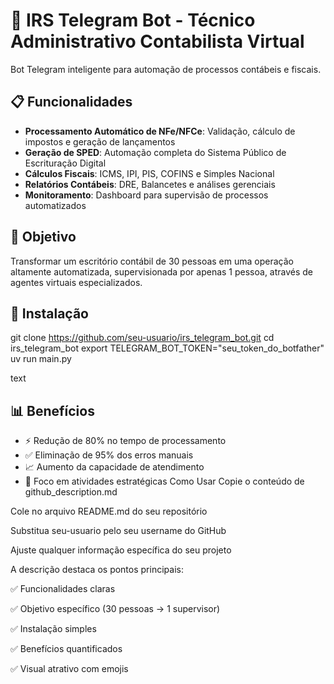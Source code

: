 # 🤖 IRS Telegram Bot - Técnico Administrativo Contabilista Virtual

Bot Telegram inteligente para automação de processos contábeis e fiscais.

## 📋 Funcionalidades
- **Processamento Automático de NFe/NFCe**: Validação, cálculo de impostos e geração de lançamentos
- **Geração de SPED**: Automação completa do Sistema Público de Escrituração Digital
- **Cálculos Fiscais**: ICMS, IPI, PIS, COFINS e Simples Nacional
- **Relatórios Contábeis**: DRE, Balancetes e análises gerenciais
- **Monitoramento**: Dashboard para supervisão de processos automatizados

## 🎯 Objetivo
Transformar um escritório contábil de 30 pessoas em uma operação altamente automatizada, supervisionada por apenas 1 pessoa, através de agentes virtuais especializados.

## 🚀 Instalação
git clone https://github.com/seu-usuario/irs_telegram_bot.git
cd irs_telegram_bot
export TELEGRAM_BOT_TOKEN="seu_token_do_botfather"
uv run main.py

text

## 📊 Benefícios
- ⚡ Redução de 80% no tempo de processamento
- ✅ Eliminação de 95% dos erros manuais
- 📈 Aumento da capacidade de atendimento
- 🎯 Foco em atividades estratégicas
Como Usar
Copie o conteúdo de github_description.md

Cole no arquivo README.md do seu repositório

Substitua seu-usuario pelo seu username do GitHub

Ajuste qualquer informação específica do seu projeto

A descrição destaca os pontos principais:

✅ Funcionalidades claras

✅ Objetivo específico (30 pessoas → 1 supervisor)

✅ Instalação simples

✅ Benefícios quantificados

✅ Visual atrativo com emojis
